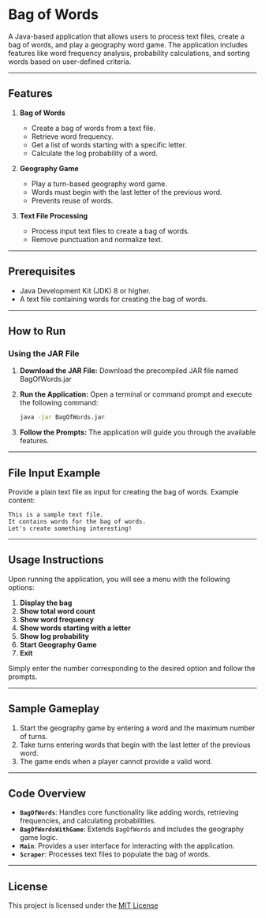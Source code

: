 # Bag of Words

A Java-based application that allows users to process text files, create a bag of words, and play a geography word game. The application includes features like word frequency analysis, probability calculations, and sorting words based on user-defined criteria.

---

## Features

1. **Bag of Words**
   - Create a bag of words from a text file.
   - Retrieve word frequency.
   - Get a list of words starting with a specific letter.
   - Calculate the log probability of a word.

2. **Geography Game**
   - Play a turn-based geography word game.
   - Words must begin with the last letter of the previous word.
   - Prevents reuse of words.

3. **Text File Processing**
   - Process input text files to create a bag of words.
   - Remove punctuation and normalize text.

---

## Prerequisites

- Java Development Kit (JDK) 8 or higher.
- A text file containing words for creating the bag of words.

---

## How to Run

### Using the JAR File

1. **Download the JAR File:**
   Download the precompiled JAR file named BagOfWords.jar

2. **Run the Application:**
   Open a terminal or command prompt and execute the following command:
   ```bash
   java -jar BagOfWords.jar
   ```

3. **Follow the Prompts:**
   The application will guide you through the available features.

---

## File Input Example

Provide a plain text file as input for creating the bag of words. Example content:
```
This is a sample text file.
It contains words for the bag of words.
Let's create something interesting!
```

---

## Usage Instructions

Upon running the application, you will see a menu with the following options:

1. **Display the bag**
2. **Show total word count**
3. **Show word frequency**
4. **Show words starting with a letter**
5. **Show log probability**
6. **Start Geography Game**
7. **Exit**

Simply enter the number corresponding to the desired option and follow the prompts.

---

## Sample Gameplay

1. Start the geography game by entering a word and the maximum number of turns.
2. Take turns entering words that begin with the last letter of the previous word.
3. The game ends when a player cannot provide a valid word.

---

## Code Overview

- **`BagOfWords`**: Handles core functionality like adding words, retrieving frequencies, and calculating probabilities.
- **`BagOfWordsWithGame`**: Extends `BagOfWords` and includes the geography game logic.
- **`Main`**: Provides a user interface for interacting with the application.
- **`Scraper`**: Processes text files to populate the bag of words.

---

## License

This project is licensed under the [MIT License](LICENSE.md)
